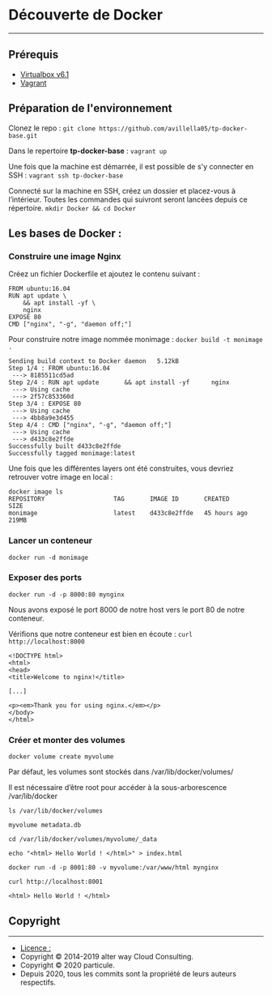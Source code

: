 # Découverte de Docker
*** 

## Prérequis 
* [Virtualbox v6.1](https://www.virtualbox.org/wiki/Downloads)
* [Vagrant](https://www.vagrantup.com/downloads)

## Préparation de l'environnement
Clonez le repo :
`git clone https://github.com/avillella05/tp-docker-base.git`

Dans le repertoire **tp-docker-base** :
`vagrant up`

Une fois que la machine est démarrée, il est possible de s'y connecter en SSH : 
`vagrant ssh tp-docker-base`

Connecté sur la machine en SSH, créez un dossier et placez-vous à l’intérieur. Toutes les commandes qui suivront seront lancées depuis ce répertoire.
`mkdir Docker && cd Docker`

## Les bases de Docker :
### Construire une image Nginx


Créez un fichier Dockerfile et ajoutez le contenu suivant : 

```
FROM ubuntu:16.04
RUN apt update \
	&& apt install -yf \
	nginx
EXPOSE 80
CMD ["nginx", "-g", "daemon off;"]
```

Pour construire notre image nommée monimage :
`docker build -t monimage .`
```
Sending build context to Docker daemon   5.12kB
Step 1/4 : FROM ubuntu:16.04
 ---> 8185511cd5ad
Step 2/4 : RUN apt update       && apt install -yf      nginx
 ---> Using cache
 ---> 2f57c853360d
Step 3/4 : EXPOSE 80
 ---> Using cache
 ---> 4bb8a9e3d455
Step 4/4 : CMD ["nginx", "-g", "daemon off;"]
 ---> Using cache
 ---> d433c8e2ffde
Successfully built d433c8e2ffde
Successfully tagged monimage:latest
```

Une fois que les différentes layers ont été construites, vous devriez retrouver votre image en local :
```
docker image ls
REPOSITORY                   TAG       IMAGE ID       CREATED         SIZE
monimage                     latest    d433c8e2ffde   45 hours ago    219MB
```

### Lancer un conteneur 
`docker run -d monimage`

### Exposer des ports
`docker run -d -p 8000:80 mynginx`

Nous avons exposé le port 8000 de notre host vers le port 80 de notre conteneur.

Vérifions que notre conteneur est bien en écoute :
`curl http://localhost:8000`

```
<!DOCTYPE html>
<html>
<head>
<title>Welcome to nginx!</title>

[...]

<p><em>Thank you for using nginx.</em></p>
</body>
</html>
```

### Créer et monter des volumes
`docker volume create myvolume`

Par défaut, les volumes sont stockés dans /var/lib/docker/volumes/

Il est nécessaire d’être root pour accéder à la sous-arborescence /var/lib/docker

`ls /var/lib/docker/volumes`

```
myvolume metadata.db
```

`cd /var/lib/docker/volumes/myvolume/_data`

`echo "<html> Hello World ! </html>" > index.html`

`docker run -d -p 8001:80 -v myvolume:/var/www/html mynginx`

`curl http://localhost:8001`

```
<html> Hello World ! </html>
```

## Copyright
***
* [Licence : ](https://creativecommons.org/licenses/by-sa/4.0/deed.fr)
* Copyright © 2014-2019 alter way Cloud Consulting.
* Copyright © 2020 particule.
* Depuis 2020, tous les commits sont la propriété de leurs auteurs respectifs.